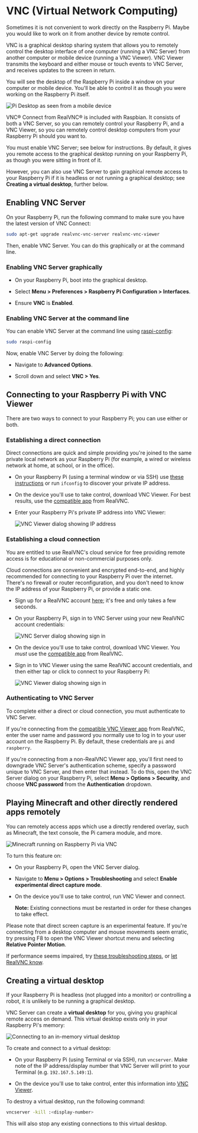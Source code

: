 # VNC (Virtual Network Computing)

Sometimes it is not convenient to work directly on the Raspberry Pi. Maybe you would like to work on it from another device by remote control.

VNC is a graphical desktop sharing system that allows you to remotely control the desktop interface of one computer (running a VNC Server) from another computer or mobile device (running a VNC Viewer). VNC Viewer transmits the keyboard and either mouse or touch events to VNC Server, and receives updates to the screen in return.

You will see the desktop of the Raspberry Pi inside a window on your computer or mobile device. You'll be able to control it as though you were working on the Raspberry Pi itself.

![Pi Desktop as seen from a mobile device](images/raspberry-pi-connect.png)

VNC® Connect from RealVNC® is included with Raspbian. It consists of both a VNC Server, so you can remotely control your Raspberry Pi, and a VNC Viewer, so you can remotely control desktop computers from your Raspberry Pi should you want to.

You must enable VNC Server; see below for instructions. By default, it gives you remote access to the graphical desktop running on your Raspberry Pi, as though you were sitting in front of it.

However, you can also use VNC Server to gain graphical remote access to your Raspberry Pi if it is headless or not running a graphical desktop; see **Creating a virtual desktop**, further below. 

## Enabling VNC Server

On your Raspberry Pi, run the following command to make sure you have the latest version of VNC Connect:


```bash
sudo apt-get upgrade realvnc-vnc-server realvnc-vnc-viewer
```

Then, enable VNC Server. You can do this graphically or at the command line.

### Enabling VNC Server graphically

- On your Raspberry Pi, boot into the graphical desktop.

- Select **Menu > Preferences > Raspberry Pi Configuration > Interfaces**. 

- Ensure **VNC** is **Enabled**. 

### Enabling VNC Server at the command line

You can enable VNC Server at  the command line using [raspi-config](../../configuration/raspi-config.md):

```bash
sudo raspi-config
```

Now, enable VNC Server by doing the following:

- Navigate to **Advanced Options**.

- Scroll down and select **VNC > Yes**.

## Connecting to your Raspberry Pi with VNC Viewer

There are two ways to connect to your Raspberry Pi; you can use either or both.

### Establishing a direct connection

Direct connections are quick and simple providing you're joined to the same private local network as your Raspberry Pi (for example, a wired or wireless network at home, at school, or in the office).

- On your Raspberry Pi (using a terminal window or via SSH) use [these instructions](../ip-address.md) or run `ifconfig` to discover your private IP address. 

- On the device you'll use to take control, download VNC Viewer. For best results, use the [compatible app](https://www.realvnc.com/download/viewer/) from RealVNC. 

- Enter your Raspberry Pi's private IP address into VNC Viewer:

  ![VNC Viewer dialog showing IP address](images/vnc-viewer-direct-dialog.png)

### Establishing a cloud connection

You are entitled to use RealVNC's cloud service for free providing remote access is for educational or non-commercial purposes only.

Cloud connections are convenient and encrypted end-to-end, and highly recommended for connecting to your Raspberry Pi over the internet. There's no firewall or router reconfiguration, and you don't need to know the IP address of your Raspberry Pi, or provide a static one.

- Sign up for a RealVNC account [here](https://www.realvnc.com/raspberrypi/#sign-up); it's free and only takes a few seconds.

- On your Raspberry Pi, sign in to VNC Server using your new RealVNC account credentials:

  ![VNC Server dialog showing sign in](images/vnc-server-cloud-dialog.png)

- On the device you'll use to take control, download VNC Viewer. You *must* use the [compatible app](https://www.realvnc.com/download/viewer/) from RealVNC.

- Sign in to VNC Viewer using the same RealVNC account credentials, and then either tap or click to connect to your Raspberry Pi:

  ![VNC Viewer dialog showing sign in](images/vnc-viewer-cloud-dialog.png)

### Authenticating to VNC Server

To complete either a direct or cloud connection, you must authenticate to VNC Server. 

If you're connecting from the [compatible VNC Viewer app](https://www.realvnc.com/download/viewer/) from RealVNC, enter the user name and password you normally use to log in to your user account on the Raspberry Pi. By default, these credentials are `pi` and `raspberry`.

If you're connecting from a non-RealVNC Viewer app, you'll first need to downgrade VNC Server's authentication scheme, specify a password unique to VNC Server, and then enter that instead. To do this, open the VNC Server dialog on your Raspberry Pi, select **Menu > Options > Security**, and choose  **VNC password** from the **Authentication** dropdown.

## Playing Minecraft and other directly rendered apps remotely

You can remotely access apps which use a directly rendered overlay, such as Minecraft, the text console, the Pi camera module, and more.

![Minecraft running on Raspberry Pi via VNC](images/raspberry-pi-minecraft.png)

To turn this feature on:

- On your Raspberry Pi, open the VNC Server dialog. 

- Navigate to **Menu > Options > Troubleshooting** and select **Enable experimental direct capture mode**.

- On the device you'll use to take control, run VNC Viewer and connect.

  **Note:** Existing connections must be restarted in order for these changes to take effect.

Please note that direct screen capture is an experimental feature. If you're connecting from a desktop computer and mouse movements seem erratic, try pressing F8 to open the VNC Viewer shortcut menu and selecting **Relative Pointer Motion**.

If performance seems impaired, try [these troubleshooting steps](https://www.realvnc.com/docs/raspberry-pi.html#raspberry-pi-minecraft-troubleshoot), or [let RealVNC know](https://support.realvnc.com/index.php?/Tickets/Submit).

## Creating a virtual desktop

If your Raspberry Pi is headless (not plugged into a monitor) or controlling a robot, it is unlikely to be running a graphical desktop.

VNC Server can create a **virtual desktop** for you, giving you graphical remote access on demand. This virtual desktop exists only in your Raspberry Pi's memory:

![Connecting to an in-memory virtual desktop](images/raspberry-pi-virtual.png)

To create and connect to a virtual desktop: 

- On your Raspberry Pi (using Terminal or via SSH), run `vncserver`. Make note of the IP address/display number that VNC Server will print to your Terminal (e.g. `192.167.5.149:1`).

- On the device you'll use to take control, enter this information into [VNC Viewer](https://www.realvnc.com/download/viewer/).

To destroy a virtual desktop, run the following command: 

```bash
vncserver -kill :<display-number>
```

This will also stop any existing connections to this virtual desktop.
